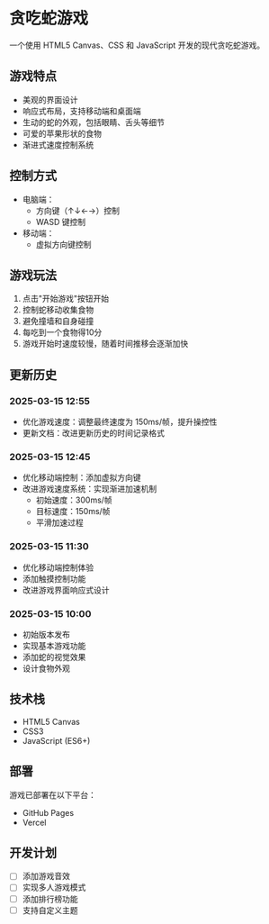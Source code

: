 # 贪吃蛇游戏

一个使用 HTML5 Canvas、CSS 和 JavaScript 开发的现代贪吃蛇游戏。

## 游戏特点

- 美观的界面设计
- 响应式布局，支持移动端和桌面端
- 生动的蛇的外观，包括眼睛、舌头等细节
- 可爱的苹果形状的食物
- 渐进式速度控制系统

## 控制方式

- 电脑端：
  - 方向键（↑↓←→）控制
  - WASD 键控制
- 移动端：
  - 虚拟方向键控制

## 游戏玩法

1. 点击"开始游戏"按钮开始
2. 控制蛇移动收集食物
3. 避免撞墙和自身碰撞
4. 每吃到一个食物得10分
5. 游戏开始时速度较慢，随着时间推移会逐渐加快

## 更新历史

### 2025-03-15 12:55
- 优化游戏速度：调整最终速度为 150ms/帧，提升操控性
- 更新文档：改进更新历史的时间记录格式

### 2025-03-15 12:45
- 优化移动端控制：添加虚拟方向键
- 改进游戏速度系统：实现渐进加速机制
  - 初始速度：300ms/帧
  - 目标速度：150ms/帧
  - 平滑加速过程

### 2025-03-15 11:30
- 优化移动端控制体验
- 添加触摸控制功能
- 改进游戏界面响应式设计

### 2025-03-15 10:00
- 初始版本发布
- 实现基本游戏功能
- 添加蛇的视觉效果
- 设计食物外观

## 技术栈

- HTML5 Canvas
- CSS3
- JavaScript (ES6+)

## 部署

游戏已部署在以下平台：
- GitHub Pages
- Vercel

## 开发计划

- [ ] 添加游戏音效
- [ ] 实现多人游戏模式
- [ ] 添加排行榜功能
- [ ] 支持自定义主题 